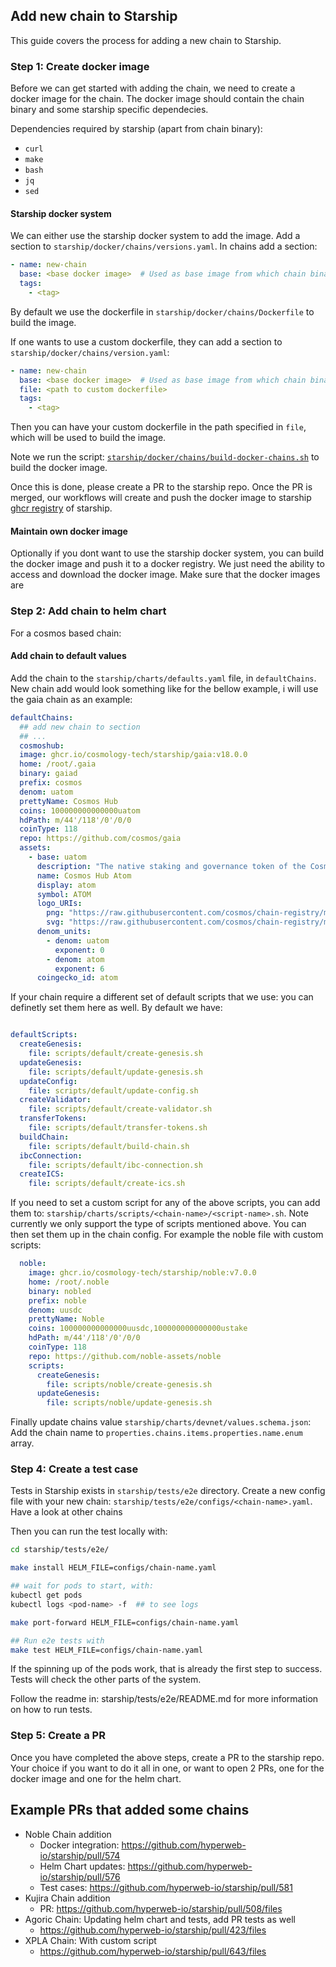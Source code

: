 ## Add new chain to Starship

This guide covers the process for adding a new chain to Starship.

### Step 1: Create docker image
Before we can get started with adding the chain, we need to create a docker image for the chain.
The docker image should contain the chain binary and some starship specific dependecies.

Dependencies required by starship (apart from chain binary):
- `curl`
- `make`
- `bash`
- `jq`
- `sed`

#### Starship docker system
We can either use the starship docker system to add the image.
Add a section to `starship/docker/chains/versions.yaml`.
In chains add a section:
```yaml
- name: new-chain
  base: <base docker image>  # Used as base image from which chain binary are installed from `/bin` and `/lib` dir
  tags:
    - <tag>
```

By default we use the dockerfile in `starship/docker/chains/Dockerfile` to build the image.

If one wants to use a custom dockerfile, they can add a section to `starship/docker/chains/version.yaml`:
```yaml
- name: new-chain
  base: <base docker image>  # Used as base image from which chain binary are installed from `/bin` and `/lib` dir
  file: <path to custom dockerfile>
  tags:
    - <tag>
```

Then you can have your custom dockerfile in the path specified in `file`, which will be used to build the image.

Note we run the script: [`starship/docker/chains/build-docker-chains.sh`](https://github.com/hyperweb-io/starship/blob/main/starship/docker/chains/build-docker-chains.sh) to build the docker image.

Once this is done, please create a PR to the starship repo.
Once the PR is merged, our workflows will create and push the docker image to starship [ghcr registry](https://github.com/orgs/hyperweb-io/packages?repo_name=starship) of starship.  

#### Maintain own docker image
Optionally if you dont want to use the starship docker system, you can build the docker image and push it to a docker registry.
We just need the ability to access and download the docker image.
Make sure that the docker images are 

### Step 2: Add chain to helm chart
For a cosmos based chain:

#### Add chain to default values
Add the chain to the `starship/charts/defaults.yaml` file, in `defaultChains`. 
New chain add would look something like for the bellow example, i will use the gaia chain as an example:
```yaml
defaultChains:
  ## add new chain to section
  ## ...
  cosmoshub:
  image: ghcr.io/cosmology-tech/starship/gaia:v18.0.0
  home: /root/.gaia
  binary: gaiad
  prefix: cosmos
  denom: uatom
  prettyName: Cosmos Hub
  coins: 100000000000000uatom
  hdPath: m/44'/118'/0'/0/0
  coinType: 118
  repo: https://github.com/cosmos/gaia
  assets:
    - base: uatom
      description: "The native staking and governance token of the Cosmos Hub."
      name: Cosmos Hub Atom
      display: atom
      symbol: ATOM
      logo_URIs:
        png: "https://raw.githubusercontent.com/cosmos/chain-registry/master/cosmoshub/images/atom.png"
        svg: "https://raw.githubusercontent.com/cosmos/chain-registry/master/cosmoshub/images/atom.svg"
      denom_units:
        - denom: uatom
          exponent: 0
        - denom: atom
          exponent: 6
      coingecko_id: atom
```

If your chain require a different set of default scripts that we use: you can definetly set them here as well.
By default we have:
```yaml

defaultScripts:
  createGenesis:
    file: scripts/default/create-genesis.sh
  updateGenesis:
    file: scripts/default/update-genesis.sh
  updateConfig:
    file: scripts/default/update-config.sh
  createValidator:
    file: scripts/default/create-validator.sh
  transferTokens:
    file: scripts/default/transfer-tokens.sh
  buildChain:
    file: scripts/default/build-chain.sh
  ibcConnection:
    file: scripts/default/ibc-connection.sh
  createICS:
    file: scripts/default/create-ics.sh
```

If you need to set a custom script for any of the above scripts, you can add them to:
`starship/charts/scripts/<chain-name>/<script-name>.sh`. Note currently we only support the type of scripts
mentioned above.
You can then set them up in the chain config.
For example the noble file with custom scripts:
```yaml
  noble:
    image: ghcr.io/cosmology-tech/starship/noble:v7.0.0
    home: /root/.noble
    binary: nobled
    prefix: noble
    denom: uusdc
    prettyName: Noble
    coins: 100000000000000uusdc,100000000000000ustake
    hdPath: m/44'/118'/0'/0/0
    coinType: 118
    repo: https://github.com/noble-assets/noble
    scripts:
      createGenesis:
        file: scripts/noble/create-genesis.sh
      updateGenesis:
        file: scripts/noble/update-genesis.sh
```

Finally update chains value `starship/charts/devnet/values.schema.json`:
Add the chain name to `properties.chains.items.properties.name.enum` array.

### Step 4: Create a test case
Tests in Starship exists in `starship/tests/e2e` directory. 
Create a new config file with your new chain:
`starship/tests/e2e/configs/<chain-name>.yaml`. Have a look at other chains

Then you can run the test locally with:
```bash
cd starship/tests/e2e/

make install HELM_FILE=configs/chain-name.yaml

## wait for pods to start, with:
kubectl get pods
kubectl logs <pod-name> -f  ## to see logs

make port-forward HELM_FILE=configs/chain-name.yaml

## Run e2e tests with
make test HELM_FILE=configs/chain-name.yaml
```

If the spinning up of the pods work, that is already the first step to success.
Tests will check the other parts of the system.

Follow the readme in: starship/tests/e2e/README.md for more information on how to run tests.

### Step 5: Create a PR
Once you have completed the above steps, create a PR to the starship repo.
Your choice if you want to do it all in one, or want to open 2 PRs, one for the docker image and one for the helm chart.

## Example PRs that added some chains

* Noble Chain addition
  * Docker integration: https://github.com/hyperweb-io/starship/pull/574
  * Helm Chart updates: https://github.com/hyperweb-io/starship/pull/576
  * Test cases: https://github.com/hyperweb-io/starship/pull/581
* Kujira Chain addition
  * PR: https://github.com/hyperweb-io/starship/pull/508/files
* Agoric Chain: Updating helm chart and tests, add PR tests as well
  * https://github.com/hyperweb-io/starship/pull/423/files
* XPLA Chain: With custom script
  * https://github.com/hyperweb-io/starship/pull/643/files
